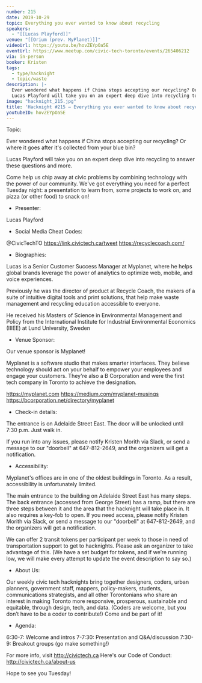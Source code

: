 ```yaml
---
number: 215
date: 2019-10-29
topic: Everything you ever wanted to know about recycling
speakers:
  - "[[Lucas Playford]]"
venue: "[[Orium (prev. MyPlanet)]]"
videoUrl: https://youtu.be/hovZEYpOa5E
eventUrl: https://www.meetup.com/civic-tech-toronto/events/265406212
via: in-person
booker: Kristen
tags:
  - type/hacknight
  - topic/waste
description: |-
  Ever wondered what happens if China stops accepting our recycling? Or where it goes after it's collected from your blue bin?
  Lucas Playford will take you on an expert deep dive into recycling to answer these questions and more.
image: "hacknight_215.jpg"
title: 'Hacknight #215 – Everything you ever wanted to know about recycling'
youtubeID: hovZEYpOa5E
---
```


Topic:

Ever wondered what happens if China stops accepting our recycling? Or where it goes after it's collected from your blue bin?

Lucas Playford will take you on an expert deep dive into recycling to answer these questions and more.

Come help us chip away at civic problems by combining technology with the power of our community. We've got everything you need for a perfect Tuesday night: a presentation to learn from, some projects to work on, and pizza (or other food) to snack on!

+ Presenter:

Lucas Playford

+ Social Media Cheat Codes:

@CivicTechTO
https://link.civictech.ca/tweet
https://recyclecoach.com/

+ Biographies:

Lucas is a Senior Customer Success Manager at Myplanet, where he helps global brands leverage the power of analytics to optimize web, mobile, and voice experiences.

Previously he was the director of product at Recycle Coach, the makers of a suite of intuitive digital tools and print solutions, that help make waste management and recycling education accessible to everyone.

He received his Masters of Science in Environmental Management and Policy from the International Institute for Industrial Environmental Economics (IIIEE) at Lund University, Sweden

+ Venue Sponsor:

Our venue sponsor is Myplanet!

Myplanet is a software studio that makes smarter interfaces. They believe technology should act on your behalf to empower your employees and engage your customers. They're also a B Corporation and were the first tech company in Toronto to achieve the designation.

https://myplanet.com
https://medium.com/myplanet-musings
https://bcorporation.net/directory/myplanet

+ Check-in details:

The entrance is on Adelaide Street East. The door will be unlocked until 7:30 p.m. Just walk in.

If you run into any issues, please notify Kristen Morith via Slack, or send a message to our "doorbell" at 647-812-2649, and the organizers will get a notification.

+ Accessibility:

Myplanet's offices are in one of the oldest buildings in Toronto. As a result, accessibility is unfortunately limited.

The main entrance to the building on Adelaide Street East has many steps. The back entrance (accessed from George Street) has a ramp, but there are three steps between it and the area that the hacknight will take place in. It also requires a key-fob to open. If you need access, please notify Kristen Morith via Slack, or send a message to our "doorbell" at 647-812-2649, and the organizers will get a notification.

We can offer 2 transit tokens per participant per week to those in need of transportation support to get to hacknights. Please ask an organizer to take advantage of this. (We have a set budget for tokens, and if we’re running low, we will make every attempt to update the event description to say so.)

+ About Us:

Our weekly civic tech hacknights bring together designers, coders, urban planners, government staff, mappers, policy-makers, students, communications strategists, and all other Torontonians who share an interest in making Toronto more responsive, prosperous, sustainable and equitable, through design, tech, and data. (Coders are welcome, but you don’t have to be a coder to contribute!) Come and be part of it!

+ Agenda:

6:30-7: Welcome and intros
7-7:30: Presentation and Q&A/discussion
7:30-9: Breakout groups (go make something!)

For more info, visit http://civictech.ca
Here's our Code of Conduct: http://civictech.ca/about-us

Hope to see you Tuesday!